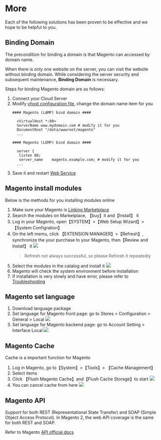 # More

Each of the following solutions has been proven to be effective and we hope to be helpful to you.

## Binding Domain

The precondition for binding a domain is that Magento can accessed by domain name.

When there is only one website on the server, you can visit the website without binding domain. While considering the server security and subsequent maintenance, **Binding Domain** is necessary.

Steps for binding Magento domain are as follows:

1. Connect your Cloud Server
2. Modify [vhost configuration file](/stack-components.md#apache), change the domain name item for you
   ```text
   #### Magento (LAMP) bind domain #### 

     <VirtualHost *:80>
     ServerName www.mydomain.com # modify it for you
     DocumentRoot "/data/wwwroot/magento"
     ...
     
   #### Magento (LEMP) bind domain #### 

     server {
      listen 80;
      server_name    magento.example.com; # modify it for you
     ...

   ```
3. Save it and restart [Web Service](/admin-services.md#apache)


## Magento install modules

Below is the methods for you installing modules online

1. Make sure your Magento is [Linking Marketplace](/stack-installation.html#link-magento-marketplace)
3. Search the modules on Marketplace, 【buy】it and【Install】 it
4. Log in your Magento, open【SYSTEM】>【Web Setup Wizard】>【System Configration】 
5. On the left memu, click 【EXTENSION MANAGER】>【Refresh】, synchronize the your purchase to your Magento, then【Review and Install】 it
    ![](https://libs.websoft9.com/Websoft9/DocsPicture/zh/magento/magento-theme-1-websoft9.png)
   > Refresh not always successful, so please Refresh it repeatedly
6. Select the modules in the catalog and install it
    ![](https://libs.websoft9.com/Websoft9/DocsPicture/zh/magento/magento-theme-2-websoft9.png)
7. Magento will check the system environment before installation
8. If installation is very slowly and have error, please refer to [Troubleshooting](/else-troubleshooting.html#magento-upgrade-or-install-module-failed)


## Magento set language

1. Download language package
1. Set language for Magento front page: go to Stores > Configuration > General > Local
    ![](https://libs.websoft9.com/Websoft9/DocsPicture/zh/magento/magento-setlan-websoft9.png)
2. Set language for Magento backend page: go to Account Setting > Interface Local
    ![](https://libs.websoft9.com/Websoft9/DocsPicture/en/magento/magento-adminlanguages-websoft9.png)

## Magento Cache

Cache is a important function for Magento

1. Log in Magento, go to【System】>【Tools】> 【Cache Management】
2. Select items
3. Click 【Flush Magento Cache】and【Flush Cache Storage】to start 
   ![](https://libs.websoft9.com/Websoft9/DocsPicture/zh/magento/magento-flushcache-websoft9.png)
4. You can cancel cache from here
   ![](https://libs.websoft9.com/Websoft9/DocsPicture/zh/magento/magento-dscache-websoft9.png)

## Magento API

Support for both REST (Representational State Transfer) and SOAP (Simple Object Access Protocol). In Magento 2, the web API coverage is the same for both REST and SOAP.

Refer to Magento [API official docs](https://devdocs.magento.com/guides/v2.2/get-started/bk-get-started-api.html)